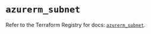 # `azurerm_subnet`

Refer to the Terraform Registry for docs: [`azurerm_subnet`](https://registry.terraform.io/providers/hashicorp/azurerm/3.92.0/docs/resources/subnet).

